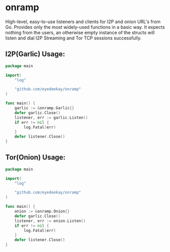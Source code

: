 onramp
======

High-level, easy-to-use listeners and clients for I2P and onion URL's from Go.
Provides only the most widely-used functions in a basic way. It expects nothing
from the users, an otherwise empty instance of the structs will listen and dial
I2P Streaming and Tor TCP sessions successfully.

I2P(Garlic) Usage:
------------------

```Go
package main

import(
    "log"

    "github.com/eyedeekay/onramp"
)

func main() {
    garlic := &onramp.Garlic{}
	defer garlic.Close()
	listener, err := garlic.Listen()
	if err != nil {
		log.Fatal(err)
	}
	defer listener.Close()
}
```

Tor(Onion) Usage:
-----------------

```Go
package main

import(
    "log"

    "github.com/eyedeekay/onramp"
)

func main() {
    onion := &onramp.Onion{}
	defer garlic.Close()
	listener, err := onion.Listen()
	if err != nil {
		log.Fatal(err)
	}
	defer listener.Close()
}
```